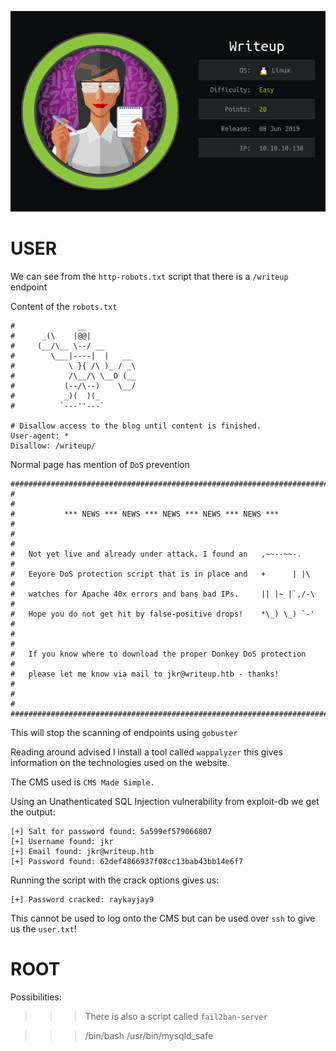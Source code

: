 ![](./logo.png)

# USER

We can see from the `http-robots.txt` script that there is a `/writeup` endpoint

Content of the `robots.txt`

```
#              __
#      _(\    |@@|
#     (__/\__ \--/ __
#        \___|----|  |   __
#            \ }{ /\ )_ / _\
#            /\__/\ \__O (__
#           (--/\--)    \__/
#           _)(  )(_
#          `---''---`

# Disallow access to the blog until content is finished.
User-agent: * 
Disallow: /writeup/
```

Normal page has mention of `DoS` prevention
```
########################################################################
#                                                                      #
#           *** NEWS *** NEWS *** NEWS *** NEWS *** NEWS ***           #
#                                                                      #
#   Not yet live and already under attack. I found an   ,~~--~~-.      #
#   Eeyore DoS protection script that is in place and   +      | |\    #
#   watches for Apache 40x errors and bans bad IPs.     || |~ |`,/-\   #
#   Hope you do not get hit by false-positive drops!    *\_) \_) `-'   #
#                                                                      #
#   If you know where to download the proper Donkey DoS protection     #
#   please let me know via mail to jkr@writeup.htb - thanks!           #
#                                                                      #
########################################################################
```

This will stop the scanning of endpoints using `gobuster`

Reading around advised I install a tool called `wappalyzer` this gives information on the technologies used on the website.

The CMS used is `CMS Made Simple.`

Using an Unathenticated SQL Injection vulnerability from exploit-db we get the output:

```
[+] Salt for password found: 5a599ef579066807
[+] Username found: jkr
[+] Email found: jkr@writeup.htb
[+] Password found: 62def4866937f08cc13bab43bb14e6f7
```

Running the script with the crack options gives us:

```
[+] Password cracked: raykayjay9
```

This cannot be used to log onto the CMS but can be used over `ssh` to give us the `user.txt`!

# ROOT

Possibilities:

>>> There is also a script called `fail2ban-server`
 
>>> /bin/bash /usr/bin/mysqld_safe